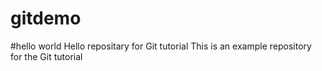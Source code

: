 # gitdemo
#hello world
Hello repositary for Git tutorial
This is an example repository for the Git tutorial 
